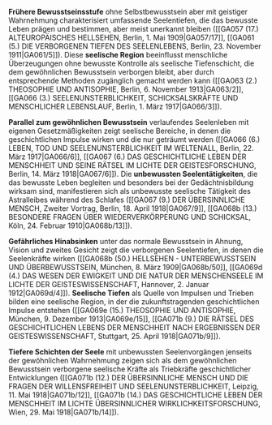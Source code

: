 
**Frühere Bewusstseinsstufe** ohne Selbstbewusstsein aber mit geistiger Wahrnehmung charakterisiert umfassende Seelentiefen, die das bewusste Leben prägen und bestimmen, aber meist unerkannt bleiben ([[GA057 (17.) ALTEUROPÄISCHES HELLSEHEN, Berlin, 1. Mai 1909|GA057/17]], [[GA061 (5.) DIE VERBORGENEN TIEFEN DES SEELENLEBENS, Berlin, 23. November 1911|GA061/5]]). Diese **seelische Region** beeinflusst menschliche Überzeugungen ohne bewusste Kontrolle als seelische Tiefenschicht, die dem gewöhnlichen Bewusstsein verborgen bleibt, aber durch entsprechende Methoden zugänglich gemacht werden kann ([[GA063 (2.) THEOSOPHIE UND ANTISOPHIE, Berlin, 6. November 1913|GA063/2]], [[GA066 (3.) SEELENUNSTERBLICHKEIT, SCHICKSALSKRÄFTE UND MENSCHLICHER LEBENSLAUF, Berlin, 1. März 1917|GA066/3]]).

**Parallel zum gewöhnlichen Bewusstsein** verlaufendes Seelenleben mit eigenen Gesetzmäßigkeiten zeigt seelische Bereiche, in denen die geschichtlichen Impulse wirken und die nur geträumt werden ([[GA066 (6.) LEBEN, TOD UND SEELENUNSTERBLICHKEIT IM WELTENALL, Berlin, 22. März 1917|GA066/6]], [[GA067 (6.) DAS GESCHICHTLICHE LEBEN DER MENSCHHEIT UND SEINE RÄTSEL IM LICHTE DER GEISTESFORSCHUNG, Berlin, 14. März 1918|GA067/6]]). Die **unbewussten Seelentätigkeiten**, die das bewusste Leben begleiten und besonders bei der Gedächtnisbildung wirksam sind, manifestieren sich als unbewusste seelische Tätigkeit des Astralleibes während des Schlafes ([[GA067 (9.) DER ÜBERSINNLICHE MENSCH, Zweiter Vortrag, Berlin, 18. April 1918|GA067/9]], [[GA068b (13.) BESONDERE FRAGEN ÜBER WIEDERVERKÖRPERUNG UND SCHICKSAL, Köln, 24. Februar 1910|GA068b/13]]).

**Gefährliches Hinabsinken** unter das normale Bewusstsein in Ahnung, Vision und zweites Gesicht zeigt die verborgenen Seelentiefen, in denen die Seelenkräfte wirken ([[GA068b (50.) HELLSEHEN - UNTERBEWUSSTSEIN UND ÜBERBEWUSSTSEIN, München, 8. März 1909|GA068b/50]], [[GA069d (4.) DAS WESEN DER EWIGKEIT UND DIE NATUR DER MENSCHENSEELE IM LICHTE DER GEISTESWISSENSCHAFT, Hannover, 2. Januar 1912|GA069d/4]]). **Seelische Tiefen** als Quelle von Impulsen und Trieben bilden eine seelische Region, in der die zukunftstragenden geschichtlichen Impulse entstehen ([[GA069e (15.) THEOSOPHIE UND ANTISOPHIE, München, 9. Dezember 1913|GA069e/15]], [[GA071b (9.) DIE RÄTSEL DES GESCHICHTLICHEN LEBENS DER MENSCHHEIT NACH ERGEBNISSEN DER GEISTESWISSENSCHAFT, Stuttgart, 25. April 1918|GA071b/9]]).

**Tiefere Schichten der Seele** mit unbewussten Seelenvorgängen jenseits der gewöhnlichen Wahrnehmung zeigen sich als dem gewöhnlichen Bewusstsein verborgene seelische Kräfte als Triebkräfte geschichtlicher Entwicklungen ([[GA071b (12.) DER ÜBERSINNLICHE MENSCH UND DIE FRAGEN DER WILLENSFREIHEIT UND SEELENUNSTERBLICHKEIT, Leipzig, 11. Mai 1918|GA071b/12]], [[GA071b (14.) DAS GESCHICHTLICHE LEBEN DER MENSCHHEIT IM LICHTE ÜBERSINNLICHER WIRKLICHKEITSFORSCHUNG, Wien, 29. Mai 1918|GA071b/14]]).
